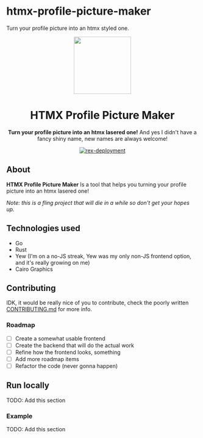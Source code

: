 # htmx-profile-picture-maker

Turn your profile picture into an htmx styled one.

<div align="center">
  <a href="https://hppm.mbaraa.com" target="_blank"><img src="https://hppm.mbaraa.com/resources/favicon.png" width="150" /></a>

  <h1>HTMX Profile Picture Maker</h1>
  <p>
    <strong>Turn your profile picture into an htmx lasered one!</strong>
    <label>And yes I didn't have a fancy shiny name, new names are always welcome!</label>
  </p>
  <p>
    <a href="https://github.com/mbaraa/htmx-profile-picture-maker/actions/workflows/rex-deployment.yml"><img alt="rex-deployment" src="https://github.com/mbaraa/htmx-profile-picture-maker/actions/workflows/rex-deployment.yml/badge.svg"/></a>
  </p>
</div>

## About

**HTMX Profile Picture Maker** Is a tool that helps you turning your profile picture into an htmx lasered one!

_Note: this is a fling project that will die in a while so don't get your hopes up._

## Technologies used

- Go
- Rust
- Yew (I'm on a no-JS streak, Yew was my only non-JS frontend option, and it's really growing on me)
- Cairo Graphics

## Contributing

IDK, it would be really nice of you to contribute, check the poorly written [CONTRIBUTING.md](/CONTRIBUTING.md) for more info.

### Roadmap

- [ ] Create a somewhat usable frontend
- [ ] Create the backend that will do the actual work
- [ ] Refine how the frontend looks, something
- [ ] Add more roadmap items
- [ ] Refactor the code (never gonna happen)

## Run locally

TODO: Add this section

### Example

TODO: Add this section
